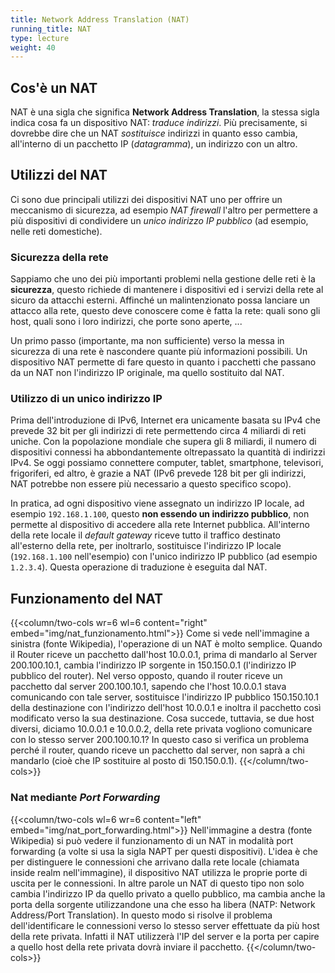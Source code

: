 ```yaml
---
title: Network Address Translation (NAT)
running_title: NAT
type: lecture
weight: 40
---
```


## Cos'è un NAT
NAT è una sigla che significa **Network Address Translation**, la stessa sigla
indica cosa fa un dispositivo NAT: *traduce indirizzi*. Più precisamente, si
dovrebbe dire che un NAT *sostituisce* indirizzi in quanto esso cambia,
all'interno di un  pacchetto IP (*datagramma*), un indirizzo con un altro.


## Utilizzi del NAT
Ci sono due principali utilizzi dei dispositivi NAT uno per offrire un meccanismo
di sicurezza, ad esempio *NAT firewall* l'altro per permettere a più dispositivi
di condividere un *unico indirizzo IP pubblico* (ad esempio, nelle reti domestiche).

### Sicurezza della rete
Sappiamo che uno dei più importanti problemi nella gestione delle reti è la **sicurezza**, questo richiede di mantenere i dispositivi ed i servizi della rete al sicuro da attacchi esterni. Affinché un malintenzionato possa lanciare un attacco alla rete, questo deve conoscere come è fatta la rete: quali sono gli host, quali sono i loro indirizzi, che porte sono aperte, ... 

Un primo passo (importante, ma non sufficiente) verso la messa in sicurezza di una rete è nascondere quante più informazioni possibili. Un dispositivo NAT permette di fare questo in quanto i pacchetti che passano da un NAT non l'indirizzo IP originale, ma quello sostituito dal NAT.

### Utilizzo di un unico indirizzo IP
Prima dell'introduzione di IPv6, Internet era unicamente basata su IPv4 che
prevede 32 bit per gli indirizzi di rete permettendo circa 4 miliardi di reti
uniche. Con la popolazione mondiale che supera gli 8 miliardi, il numero di
dispositivi connessi ha abbondantemente oltrepassato la quantità di indirizzi
IPv4. Se oggi possiamo connettere computer, tablet, smartphone, televisori,
frigoriferi, ed altro, è grazie a NAT (IPv6 prevede 128 bit per gli indirizzi,
NAT potrebbe non essere più necessario a questo specifico scopo).

In pratica, ad ogni dispositivo viene assegnato un indirizzo IP locale, ad esempio
`192.168.1.100`, questo **non essendo un indirizzo pubblico**, non permette al
dispositivo di accedere alla rete Internet pubblica. All'interno della rete locale
il *default gateway* riceve tutto il traffico destinato all'esterno della rete,
per inoltrarlo, sostituisce l'indirizzo IP locale (`192.168.1.100` nell'esempio)
con l'unico indirizzo IP pubblico (ad esempio `1.2.3.4`). Questa operazione di
traduzione è eseguita dal NAT. 

## Funzionamento del NAT

{{<column/two-cols wr=6 wl=6 content="right" embed="img/nat_funzionamento.html">}}
Come si vede nell'immagine a sinistra (fonte Wikipedia), l'operazione di un NAT è molto semplice. Quando il Router riceve un pacchetto dall'host 10.0.0.1, prima di mandarlo al Server 200.100.10.1, cambia l'indirizzo IP sorgente in 150.150.0.1 (l'indirizzo IP pubblico del router). 
Nel verso opposto, quando il router riceve un pacchetto dal server 200.100.10.1, sapendo che l'host 10.0.0.1 stava comunicando con tale server, sostituisce l'indirizzo IP pubblico 150.150.10.1 della destinazione con l'indirizzo dell'host 10.0.0.1 e inoltra il pacchetto così modificato verso la sua destinazione.
Cosa succede, tuttavia, se due host diversi, diciamo 10.0.0.1 e 10.0.0.2, della rete privata vogliono comunicare con lo stesso server 200.100.10.1? In questo caso si verifica un problema perché il router, quando riceve un pacchetto dal server, non saprà a chi mandarlo (cioè che IP sostituire al posto di 150.150.0.1).
{{</column/two-cols>}}

### Nat mediante *Port Forwarding*


{{<column/two-cols wl=6 wr=6 content="left" embed="img/nat_port_forwarding.html">}}
Nell'immagine a destra (fonte Wikipedia) si può vedere il funzionamento di un NAT in modalità port forwarding (a volte si usa la sigla NAPT per questi dispositivi). L'idea è che per distinguere le connessioni che arrivano dalla rete locale (chiamata inside realm nell'immagine), il dispositivo NAT utilizza le proprie porte di uscita per le connessioni. In altre parole un NAT di questo tipo non solo cambia l'indirizzo IP da quello privato a quello pubblico, ma cambia anche la porta della sorgente utilizzandone una che esso ha libera (NATP: Network Address/Port Translation). In questo modo si risolve il problema dell'identificare le connessioni verso lo stesso server effettuate da più host della rete privata. Infatti il NAT utilizzerà l'IP del server e la porta per capire a quello host della rete privata dovrà inviare il pacchetto.
{{</column/two-cols>}}